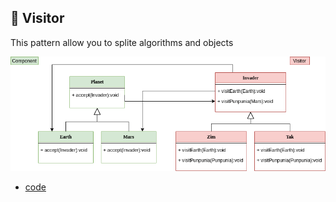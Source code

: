  ## :space_invader: Visitor

 This pattern allow you to splite algorithms and objects

 <img src= "./assets/behavioral/Visitor.png">
 
 * [code](https://github.com/nicolaskruger/designPatterns/tree/Visitor)